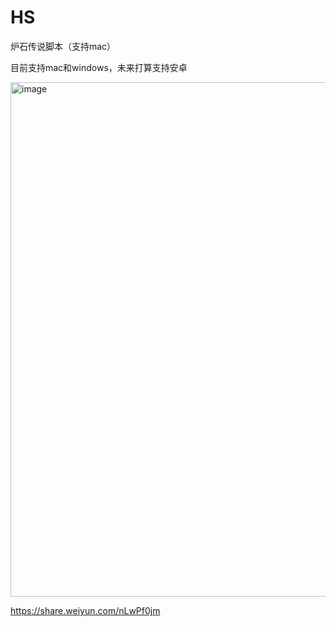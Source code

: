 # HS

炉石传说脚本（支持mac）

目前支持mac和windows，未来打算支持安卓

<img width="823" alt="image" src="https://user-images.githubusercontent.com/16622934/215809409-03db7506-306d-4193-966d-2617da393937.png">

https://share.weiyun.com/nLwPf0jm
